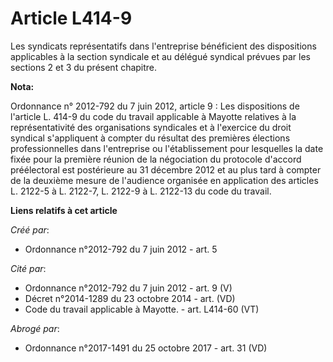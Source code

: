 # Article L414-9

Les syndicats représentatifs dans l'entreprise bénéficient des dispositions applicables à la section syndicale et au délégué
syndical prévues par les sections 2 et 3 du présent chapitre.

**Nota:**

Ordonnance n° 2012-792 du 7 juin 2012, article 9 : Les dispositions de l'article L. 414-9 du code du travail applicable à
Mayotte relatives à la représentativité des organisations syndicales et à l'exercice du droit syndical s'appliquent à compter
du résultat des premières élections professionnelles dans l'entreprise ou l'établissement pour lesquelles la date fixée pour
la première réunion de la négociation du protocole d'accord préélectoral est postérieure au 31 décembre 2012 et au plus tard
à compter de la deuxième mesure de l'audience organisée en application des articles L. 2122-5 à L. 2122-7, L. 2122-9 à L.
2122-13 du code du travail.

**Liens relatifs à cet article**

_Créé par_:

  - Ordonnance n°2012-792 du 7 juin 2012 - art. 5

_Cité par_:

  - Ordonnance n°2012-792 du 7 juin 2012 - art. 9 (V)
  - Décret n°2014-1289 du 23 octobre 2014 - art. (VD)
  - Code du travail applicable à Mayotte. - art. L414-60 (VT)

_Abrogé par_:

  - Ordonnance n°2017-1491 du 25 octobre 2017 - art. 31 (VD)
